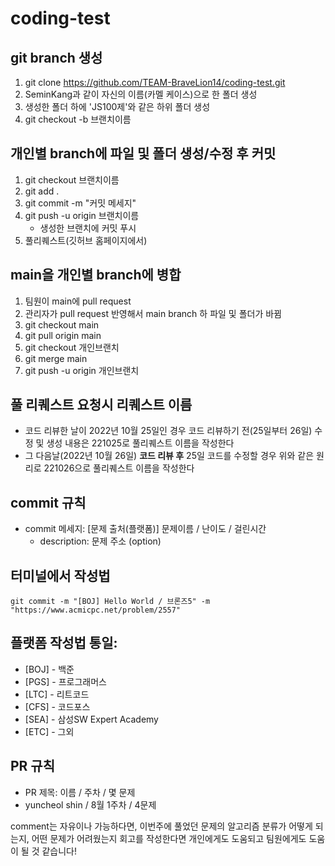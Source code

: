 # coding-test

## git branch 생성
1. git clone https://github.com/TEAM-BraveLion14/coding-test.git
2. SeminKang과 같이 자신의 이름(카멜 케이스)으로 한 폴더 생성
3. 생성한 폴더 하에 'JS100제'와 같은 하위 폴더 생성
4. git checkout -b 브랜치이름

## 개인별 branch에 파일 및 폴더 생성/수정 후 커밋
1. git checkout 브랜치이름
2. git add .
3. git commit -m "커밋 메세지"
4. git push -u origin 브랜치이름
    * 생성한 브랜치에 커밋 푸시
5. 풀리퀘스트(깃허브 홈페이지에서)

## main을 개인별 branch에 병합
1. 팀원이 main에 pull request
2. 관리자가 pull request 반영해서 main branch 하 파일 및 폴더가 바뀜
3. git checkout main
4. git pull origin main
5. git checkout 개인브랜치
6. git merge main
7. git push -u origin 개인브랜치

## 풀 리퀘스트 요청시 리퀘스트 이름
* 코드 리뷰한 날이 2022년 10월 25일인 경우 코드 리뷰하기 전(25일부터 26일) 수정 및 생성 내용은 221025로 풀리퀘스트 이름을 작성한다
* 그 다음날(2022년 10월 26일) **코드 리뷰 후** 25일 코드를 수정할 경우 위와 같은 원리로 221026으로 풀리퀘스트 이름을 작성한다

## commit 규칙
- commit 메세지: [문제 출처(플랫폼)] 문제이름 / 난이도 / 걸린시간
   - description: 문제 주소 (option)

## 터미널에서 작성법
```git commit -m "[BOJ] Hello World / 브론즈5" -m "https://www.acmicpc.net/problem/2557"```

## 플랫폼 작성법 통일:
- [BOJ] - 백준
- [PGS] - 프로그래머스
- [LTC] - 리트코드
- [CFS] - 코드포스
- [SEA] - 삼성SW Expert Academy
- [ETC] - 그외

## PR 규칙
- PR 제목: 이름 / 주차 / 몇 문제
- yuncheol shin / 8월 1주차 / 4문제

comment는 자유이나 가능하다면, 이번주에 풀었던 문제의 알고리즘 분류가 어떻게 되는지,
어떤 문제가 어려웠는지 회고를 작성한다면 개인에게도 도움되고 팀원에게도 도움이 될 것 같습니다!
